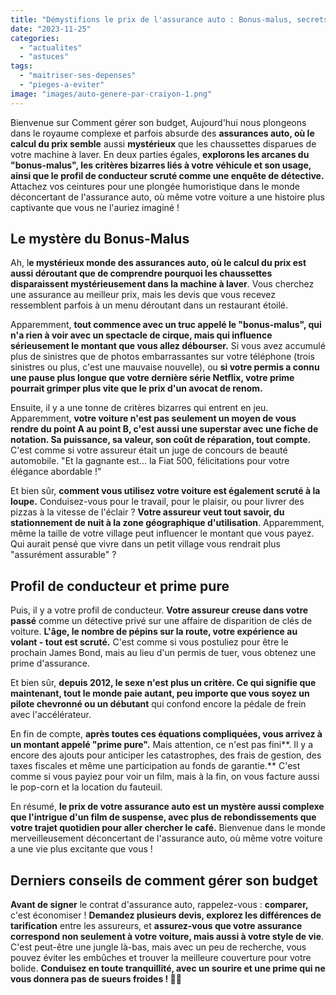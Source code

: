 ```yaml
---
title: "Démystifions le prix de l'assurance auto : Bonus-malus, secrets de véhicules et profil de conducteur expliqué"
date: "2023-11-25"
categories: 
  - "actualites"
  - "astuces"
tags: 
  - "maitriser-ses-depenses"
  - "pieges-a-eviter"
image: "images/auto-genere-par-craiyon-1.png"
---
```


Bienvenue sur Comment gérer son budget, Aujourd'hui nous plongeons dans le royaume complexe et parfois absurde des **assurances auto, où le calcul du prix semble** aussi **mystérieux** que les chaussettes disparues de votre machine à laver. En deux parties égales, **explorons les arcanes du "bonus-malus", les critères bizarres liés à votre véhicule et son usage, ainsi que le profil de conducteur scruté comme une enquête de détective.** Attachez vos ceintures pour une plongée humoristique dans le monde déconcertant de l'assurance auto, où même votre voiture a une histoire plus captivante que vous ne l'auriez imaginé !

## **Le mystère du Bonus-Malus**

Ah, l**e mystérieux monde des assurances auto, où le calcul du prix est aussi déroutant que de comprendre pourquoi les chaussettes disparaissent mystérieusement dans la machine à laver**. Vous cherchez une assurance au meilleur prix, mais les devis que vous recevez ressemblent parfois à un menu déroutant dans un restaurant étoilé.

Apparemment, **tout commence avec un truc appelé le "bonus-malus", qui n'a rien à voir avec un spectacle de cirque, mais qui influence sérieusement le montant que vous allez débourser.** Si vous avez accumulé plus de sinistres que de photos embarrassantes sur votre téléphone (trois sinistres ou plus, c'est une mauvaise nouvelle), ou **si votre permis a connu une pause plus longue que votre dernière série Netflix, votre prime pourrait grimper plus vite que le prix d'un avocat de renom.**

Ensuite, il y a une tonne de critères bizarres qui entrent en jeu. Apparemment, **votre voiture n'est pas seulement un moyen de vous rendre du point A au point B, c'est aussi une superstar avec une fiche de notation. Sa puissance, sa valeur, son coût de réparation, tout compte.** C'est comme si votre assureur était un juge de concours de beauté automobile. "Et la gagnante est... la Fiat 500, félicitations pour votre élégance abordable !"

Et bien sûr, **comment vous utilisez votre voiture est également scruté à la loupe.** Conduisez-vous pour le travail, pour le plaisir, ou pour livrer des pizzas à la vitesse de l'éclair ? **Votre assureur veut tout savoir, du stationnement de nuit à la zone géographique d'utilisation**. Apparemment, même la taille de votre village peut influencer le montant que vous payez. Qui aurait pensé que vivre dans un petit village vous rendrait plus "assurément assurable" ?

## **Profil de conducteur et prime pure**

Puis, il y a votre profil de conducteur. **Votre assureur creuse dans votre passé** comme un détective privé sur une affaire de disparition de clés de voiture. **L'âge, le nombre de pépins sur la route, votre expérience au volant - tout est scruté.** C'est comme si vous postuliez pour être le prochain James Bond, mais au lieu d'un permis de tuer, vous obtenez une prime d'assurance.

Et bien sûr, **depuis 2012, le sexe n'est plus un critère. Ce qui signifie que maintenant, tout le monde paie autant, peu importe que vous soyez un pilote chevronné ou un débutant** qui confond encore la pédale de frein avec l'accélérateur.

En fin de compte, **après toutes ces équations compliquées, vous arrivez à un montant appelé "prime pure".** Mais attention, ce n'est pas fini**. Il y a encore des ajouts pour anticiper les catastrophes, des frais de gestion, des taxes fiscales et même une participation au fonds de garantie.** C'est comme si vous payiez pour voir un film, mais à la fin, on vous facture aussi le pop-corn et la location du fauteuil.

En résumé, **le prix de votre assurance auto est un mystère aussi complexe que l'intrigue d'un film de suspense, avec plus de rebondissements que votre trajet quotidien pour aller chercher le café.** Bienvenue dans le monde merveilleusement déconcertant de l'assurance auto, où même votre voiture a une vie plus excitante que vous !

## **Derniers conseils de comment gérer son budget**

**Avant de signer** le contrat d'assurance auto, rappelez-vous : **comparer,** c'est économiser ! **Demandez plusieurs devis, explorez les différences de tarification** entre les assureurs, et **assurez-vous que votre assurance correspond non seulement à votre voiture, mais aussi à votre style de vie**. C'est peut-être une jungle là-bas, mais avec un peu de recherche, vous pouvez éviter les embûches et trouver la meilleure couverture pour votre bolide. **Conduisez en toute tranquillité, avec un sourire et une prime qui ne vous donnera pas de sueurs froides ! 🚗💨**
